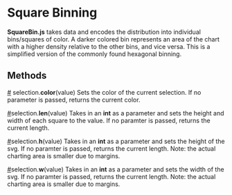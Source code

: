 # Square Binning
**SquareBin.js** takes data and encodes the distribution into individual bins/squares of color. A darker colored bin represents an area of the chart with a higher density relative to the other bins, and vice versa. This is a simplified version of the commonly found hexagonal binning.

## Methods
[#](#Methods/color) selection.**color**(value)
Sets the color of the current selection.
If no parameter is passed, returns the current color.

[#](#Methods/len)selection.**len**(value)
Takes in an **int** as a parameter and sets the height and width of each square to the value.
If no paramter is passed, returns the current length.

[#](#Methods/h)selection.**h**(value)
Takes in an **int** as a parameter and sets the height of the svg.
If no paramter is passed, returns the current length.
Note: the actual charting area is smaller due to margins.

[#](#Methods/w)selection.**w**(value)
Takes in an **int** as a parameter and sets the width of the svg.
If no paramter is passed, returns the current length.
Note: the actual charting area is smaller due to margins.
